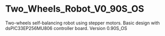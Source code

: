 # Two_Wheels_Robot_V0_90S_OS
Two-wheels self-balancing robot using stepper motors.  Basic design with dsPIC33EP256MU806 controller board. Version 0.90S_OS
